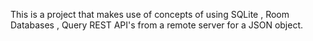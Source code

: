 This is a project that makes use of concepts of using SQLite , Room Databases , Query REST API's from a remote server for a JSON object.
